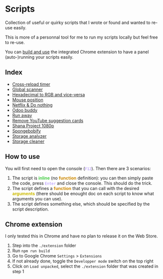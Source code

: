 # Scripts

Collection of useful or quirky scripts that I wrote or found and wanted to re-use easily.

This is more of a personnal tool for me to run my scripts locally but feel free to re-use.

You can [build and use](#chrome-extension) the integrated Chrome extension to have a panel (auto-)running your scripts easily.

## <a name="index"></a> Index

- [Cross-reload timer](https://github.com/Arcasias/scripts/blob/master/src/public/timer.js)
- [Global scanner](https://github.com/Arcasias/scripts/blob/master/src/public/glob_scanner.js)
- [Hexadecimal to RGB and vice-versa](https://github.com/Arcasias/scripts/blob/master/src/public/color_operations.js)
- [Mouse position](https://github.com/Arcasias/scripts/blob/master/src/public/mouse.js)
- [Netflix & Do nothing](https://github.com/Arcasias/scripts/blob/master/src/public/lazy_netflix.js)
- [Odoo buddy](https://github.com/Arcasias/scripts/blob/master/src/public/odoo_buddy.js)
- [Run away](https://github.com/Arcasias/scripts/blob/master/src/public/runaway.js)
- [Remove YouTube suggestion cards](https://github.com/Arcasias/scripts/blob/master/src/public/youtube_cards.js)
- [Shana Project 1080p](https://github.com/Arcasias/scripts/blob/master/src/public/shana.js)
- [Spongebobify](https://github.com/Arcasias/scripts/blob/master/src/public/spongebobify.js)
- [Storage analyzer](https://github.com/Arcasias/scripts/blob/master/src/public/storage_analyzer.js)
- [Storage cleaner](https://github.com/Arcasias/scripts/blob/master/src/public/storage_cleaner.js)

## <a name="how-to-use"></a> How to use

You will first need to open the console (<code style="color:#a8f">F12</code>). Then there are 3 scenarios:

1. The script is <b style="color:#4c4">inline</b> (no <b style="color:#c80">function</b> definition): you can then simply paste the code, press <code style="color:#a8f">Enter</code> and close the console. This should do the trick.
2. The script defines a <b style="color:#c80">function</b> that you can call with the desired <b style="color:#cb0">arguments</b> (there should be enought doc on each script to know what arguments you can use).
3. The script defines something else, which should be specified by the script description.

## <a name="chrome-extension"></a> Chrome extension

I only tested this in Chrome and have no plan to release it on the Web Store.

1. Step into the `./extension` folder
2. Run `npm run build`
3. Go to Google Chrome `Settings` > `Extensions`
4. If not already done, toggle the `Developper mode` switch on the top right
5. Click on `Load unpacked`, select the `./extension` folder that was created in step 1
